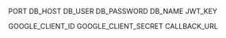 <!--Baby care app is made for both desktop and mobile users and aims to help parents with newborns/toddlers and more so first time parents with necessary information to help them with happy parenting -->
<!--  The app features
1.  book section (books on parenting, baby nutrition, health, development etc)
2. recipe section ( which has categories relevant to infants and toddlers)
3. last but not least (app offers a dashboard for parents to record daily activities for their baby(babies)
  actvities include -> no of diaper changes, feeds given , words spoken and tummy time-->
  <!-- App includes create / login functionality along with ability to login using google sign in -->

<!-- A . Please set your own  environment variables -->

PORT
DB_HOST
DB_USER
DB_PASSWORD
DB_NAME
JWT_KEY

GOOGLE_CLIENT_ID
GOOGLE_CLIENT_SECRET
CALLBACK_URL

<!--  B . run the database file provided in the database folder -->
